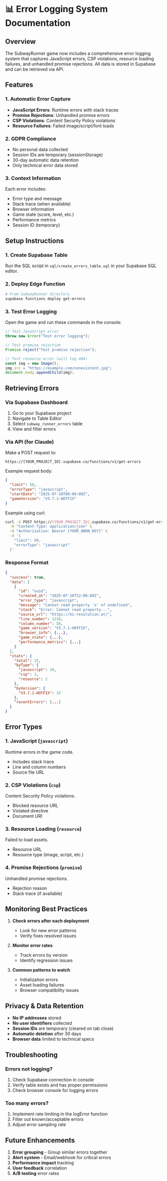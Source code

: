 # 📊 Error Logging System Documentation

## Overview

The SubwayRunner game now includes a comprehensive error logging system that captures JavaScript errors, CSP violations, resource loading failures, and unhandled promise rejections. All data is stored in Supabase and can be retrieved via API.

## Features

### 1. Automatic Error Capture
- **JavaScript Errors**: Runtime errors with stack traces
- **Promise Rejections**: Unhandled promise errors
- **CSP Violations**: Content Security Policy violations
- **Resource Failures**: Failed image/script/font loads

### 2. GDPR Compliance
- No personal data collected
- Session IDs are temporary (sessionStorage)
- 30-day automatic data retention
- Only technical error data stored

### 3. Context Information
Each error includes:
- Error type and message
- Stack trace (when available)
- Browser information
- Game state (score, level, etc.)
- Performance metrics
- Session ID (temporary)

## Setup Instructions

### 1. Create Supabase Table

Run the SQL script in `sql/create_errors_table.sql` in your Supabase SQL editor.

### 2. Deploy Edge Function

```bash
# From SubwayRunner directory
supabase functions deploy get-errors
```

### 3. Test Error Logging

Open the game and run these commands in the console:

```javascript
// Test JavaScript error
throw new Error("Test error logging");

// Test promise rejection
Promise.reject("Test promise rejection");

// Test resource error (will log 404)
const img = new Image();
img.src = "https://example.com/nonexistent.jpg";
document.body.appendChild(img);
```

## Retrieving Errors

### Via Supabase Dashboard
1. Go to your Supabase project
2. Navigate to Table Editor
3. Select `subway_runner_errors` table
4. View and filter errors

### Via API (for Claude)

Make a POST request to:
```
https://[YOUR_PROJECT_ID].supabase.co/functions/v1/get-errors
```

Example request body:
```json
{
  "limit": 50,
  "errorType": "javascript",
  "startDate": "2025-07-10T00:00:00Z",
  "gameVersion": "V3.7.1-HOTFIX"
}
```

Example using curl:
```bash
curl -X POST https://[YOUR_PROJECT_ID].supabase.co/functions/v1/get-errors \
  -H "Content-Type: application/json" \
  -H "Authorization: Bearer [YOUR_ANON_KEY]" \
  -d '{
    "limit": 50,
    "errorType": "javascript"
  }'
```

### Response Format
```json
{
  "success": true,
  "data": [
    {
      "id": "uuid",
      "created_at": "2025-07-10T12:00:00Z",
      "error_type": "javascript",
      "message": "Cannot read property 'x' of undefined",
      "stack": "Error: Cannot read property...",
      "source_url": "https://ki-revolution.at/",
      "line_number": 1234,
      "column_number": 56,
      "game_version": "V3.7.1-HOTFIX",
      "browser_info": {...},
      "game_state": {...},
      "performance_metrics": {...}
    }
  ],
  "stats": {
    "total": 15,
    "byType": {
      "javascript": 10,
      "csp": 3,
      "resource": 2
    },
    "byVersion": {
      "V3.7.1-HOTFIX": 15
    },
    "recentErrors": [...]
  }
}
```

## Error Types

### 1. JavaScript (`javascript`)
Runtime errors in the game code.
- Includes stack trace
- Line and column numbers
- Source file URL

### 2. CSP Violations (`csp`)
Content Security Policy violations.
- Blocked resource URL
- Violated directive
- Document URI

### 3. Resource Loading (`resource`)
Failed to load assets.
- Resource URL
- Resource type (image, script, etc.)

### 4. Promise Rejections (`promise`)
Unhandled promise rejections.
- Rejection reason
- Stack trace (if available)

## Monitoring Best Practices

1. **Check errors after each deployment**
   - Look for new error patterns
   - Verify fixes resolved issues

2. **Monitor error rates**
   - Track errors by version
   - Identify regression issues

3. **Common patterns to watch**
   - Initialization errors
   - Asset loading failures
   - Browser compatibility issues

## Privacy & Data Retention

- **No IP addresses** stored
- **No user identifiers** collected
- **Session IDs** are temporary (cleared on tab close)
- **Automatic deletion** after 30 days
- **Browser data** limited to technical specs

## Troubleshooting

### Errors not logging?
1. Check Supabase connection in console
2. Verify table exists and has proper permissions
3. Check browser console for logging errors

### Too many errors?
1. Implement rate limiting in the logError function
2. Filter out known/acceptable errors
3. Adjust error sampling rate

## Future Enhancements

1. **Error grouping** - Group similar errors together
2. **Alert system** - Email/webhook for critical errors
3. **Performance impact** tracking
4. **User feedback** correlation
5. **A/B testing** error rates